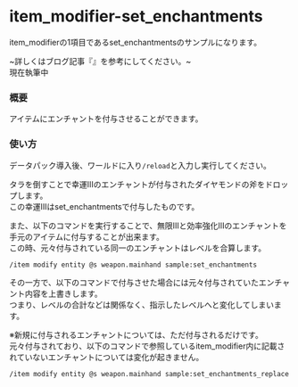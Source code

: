 # item_modifier-set_enchantments
item_modifierの1項目であるset_enchantmentsのサンプルになります。

~詳しくはブログ記事『[]()』を参考にしてください。~<br>
現在執筆中

<h3>概要</h3>
アイテムにエンチャントを付与させることができます。

<h3>使い方</h3>

データパック導入後、ワールドに入り```/reload```と入力し実行してください。

タラを倒すことで幸運Ⅲのエンチャントが付与されたダイヤモンドの斧をドロップします。<br>
この幸運Ⅲはset_enchantmentsで付与したものです。

また、以下のコマンドを実行することで、無限Ⅲと効率強化Ⅲのエンチャントを手元のアイテムに付与することが出来ます。<br>
この時、元々付与されている同一のエンチャントはレベルを合算します。

```copy
/item modify entity @s weapon.mainhand sample:set_enchantments
```

その一方で、以下のコマンドで付与させた場合には元々付与されていたエンチャント内容を上書きします。<br>
つまり、レベルの合計などは関係なく、指示したレベルへと変化してしまいます。

※新規に付与されるエンチャントについては、ただ付与されるだけです。<br>
元々付与されており、以下のコマンドで参照しているitem_modifier内に記載されていないエンチャントについては変化が起きません。

```copy
/item modify entity @s weapon.mainhand sample:set_enchantments_replace
```
